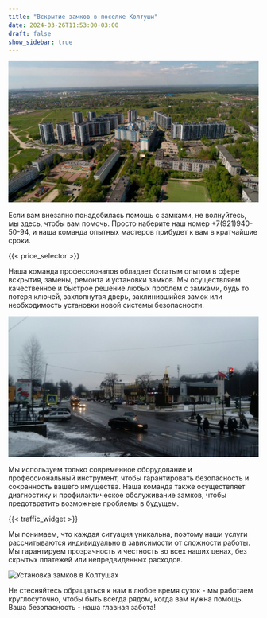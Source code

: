 ```yaml
---
title: "Вскрытие замков в поселке Колтуши"
date: 2024-03-26T11:53:00+03:00 
draft: false 
show_sidebar: true
---
```


![Установка замков в Колтушах](Koltushy1.jpg)

Если вам внезапно понадобилась помощь с замками, не волнуйтесь, мы здесь, чтобы вам помочь. Просто наберите наш номер +7(921)940-50-94, и наша команда опытных мастеров прибудет к вам в кратчайшие сроки.

{{< price_selector >}}

Наша команда профессионалов обладает богатым опытом в сфере вскрытия, замены, ремонта и установки замков. Мы осуществляем качественное и быстрое решение любых проблем с замками, будь то потеря ключей, захлопнутая дверь, заклинившийся замок или необходимость установки новой системы безопасности.

![Установка замков в Колтушах](Koltushy2.jpg)

Мы используем только современное оборудование и профессиональный инструмент, чтобы гарантировать безопасность и сохранность вашего имущества. Наша команда также осуществляет диагностику и профилактическое обслуживание замков, чтобы предотвратить возможные проблемы в будущем.

{{< traffic_widget >}}

Мы понимаем, что каждая ситуация уникальна, поэтому наши услуги рассчитываются индивидуально в зависимости от сложности работы. Мы гарантируем прозрачность и честность во всех наших ценах, без скрытых платежей или непредвиденных расходов.

![Установка замков в Колтушах](Koltushy3.jpg)

Не стесняйтесь обращаться к нам в любое время суток - мы работаем круглосуточно, чтобы быть всегда рядом, когда вам нужна помощь. Ваша безопасность - наша главная забота!
